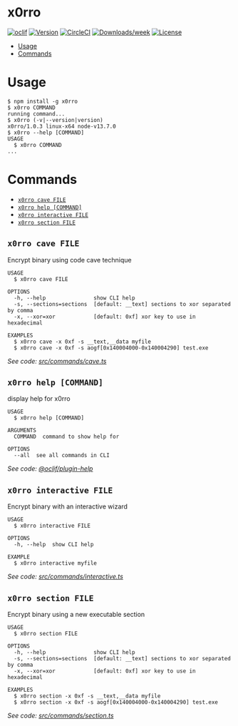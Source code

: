x0rro
=====



[![oclif](https://img.shields.io/badge/cli-oclif-brightgreen.svg)](https://oclif.io)
[![Version](https://img.shields.io/npm/v/x0rro.svg)](https://npmjs.org/package/x0rro)
[![CircleCI](https://circleci.com/gh/phra/x0rro/tree/master.svg?style=shield)](https://circleci.com/gh/phra/x0rro/tree/master)
[![Downloads/week](https://img.shields.io/npm/dw/x0rro.svg)](https://npmjs.org/package/x0rro)
[![License](https://img.shields.io/npm/l/x0rro.svg)](https://github.com/phra/x0rro/blob/master/package.json)

<!-- toc -->
* [Usage](#usage)
* [Commands](#commands)
<!-- tocstop -->
# Usage
<!-- usage -->
```sh-session
$ npm install -g x0rro
$ x0rro COMMAND
running command...
$ x0rro (-v|--version|version)
x0rro/1.0.3 linux-x64 node-v13.7.0
$ x0rro --help [COMMAND]
USAGE
  $ x0rro COMMAND
...
```
<!-- usagestop -->
# Commands
<!-- commands -->
* [`x0rro cave FILE`](#x0rro-cave-file)
* [`x0rro help [COMMAND]`](#x0rro-help-command)
* [`x0rro interactive FILE`](#x0rro-interactive-file)
* [`x0rro section FILE`](#x0rro-section-file)

## `x0rro cave FILE`

Encrypt binary using code cave technique

```
USAGE
  $ x0rro cave FILE

OPTIONS
  -h, --help               show CLI help
  -s, --sections=sections  [default: __text] sections to xor separated by comma
  -x, --xor=xor            [default: 0xf] xor key to use in hexadecimal

EXAMPLES
  $ x0rro cave -x 0xf -s __text,__data myfile
  $ x0rro cave -x 0xf -s aogf[0x140004000-0x140004290] test.exe
```

_See code: [src/commands/cave.ts](https://github.com/phra/x0rro/blob/v1.0.3/src/commands/cave.ts)_

## `x0rro help [COMMAND]`

display help for x0rro

```
USAGE
  $ x0rro help [COMMAND]

ARGUMENTS
  COMMAND  command to show help for

OPTIONS
  --all  see all commands in CLI
```

_See code: [@oclif/plugin-help](https://github.com/oclif/plugin-help/blob/v2.2.3/src/commands/help.ts)_

## `x0rro interactive FILE`

Encrypt binary with an interactive wizard

```
USAGE
  $ x0rro interactive FILE

OPTIONS
  -h, --help  show CLI help

EXAMPLE
  $ x0rro interactive myfile
```

_See code: [src/commands/interactive.ts](https://github.com/phra/x0rro/blob/v1.0.3/src/commands/interactive.ts)_

## `x0rro section FILE`

Encrypt binary using a new executable section

```
USAGE
  $ x0rro section FILE

OPTIONS
  -h, --help               show CLI help
  -s, --sections=sections  [default: __text] sections to xor separated by comma
  -x, --xor=xor            [default: 0xf] xor key to use in hexadecimal

EXAMPLES
  $ x0rro section -x 0xf -s __text,__data myfile
  $ x0rro section -x 0xf -s aogf[0x140004000-0x140004290] test.exe
```

_See code: [src/commands/section.ts](https://github.com/phra/x0rro/blob/v1.0.3/src/commands/section.ts)_
<!-- commandsstop -->
